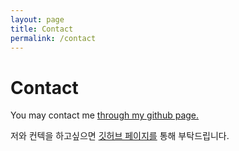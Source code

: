 ```yaml
---
layout: page
title: Contact
permalink: /contact
---
```


# Contact

<p>You may contact me <a href="https://github.com/leejy23/leejy23.github.io">through my github page.</a></p>
<p>저와 컨텍을 하고싶으면 <a href="https://github.com/leejy23/leejy23.github.io">깃허브 페이지를</a> 통해 부탁드립니다.</p>